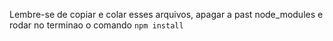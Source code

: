 Lembre-se de copiar e colar esses arquivos, apagar a past node_modules e rodar no terminao o comando `npm install`